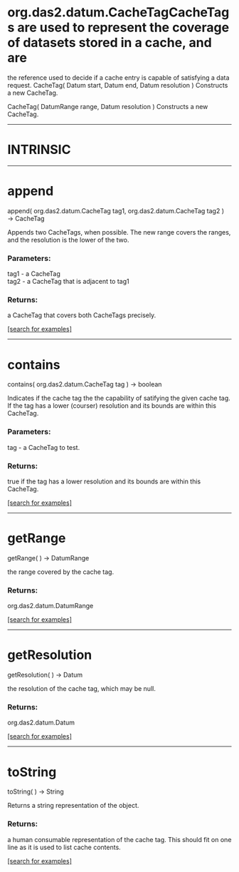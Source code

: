 # org.das2.datum.CacheTagCacheTags are used to represent the coverage of datasets stored in a cache, and are
 the reference used to decide if a cache entry is capable of satisfying a data request.
CacheTag( Datum start, Datum end, Datum resolution )
Constructs a new CacheTag.

CacheTag( DatumRange range, Datum resolution )
Constructs a new CacheTag.

***
<a name="INTRINSIC"></a>
# INTRINSIC



***
<a name="append"></a>
# append
append( org.das2.datum.CacheTag tag1, org.das2.datum.CacheTag tag2 ) &rarr; CacheTag

Appends two CacheTags, when possible.  The new range covers the ranges, and the resolution is the lower of the two.

### Parameters:
tag1 - a CacheTag
<br>tag2 - a CacheTag that is adjacent to tag1

### Returns:
a CacheTag that covers both CacheTags precisely.

<a href="https://github.com/autoplot/dev/search?q=append&unscoped_q=append">[search for examples]</a>

***
<a name="contains"></a>
# contains
contains( org.das2.datum.CacheTag tag ) &rarr; boolean

Indicates if the cache tag the the capability of satifying the given cache tag.  If the tag has a lower (courser) resolution and its bounds are within
 this CacheTag.

### Parameters:
tag - a CacheTag to test.

### Returns:
true if the tag has a lower resolution and its bounds are within
 this CacheTag.

<a href="https://github.com/autoplot/dev/search?q=contains&unscoped_q=contains">[search for examples]</a>

***
<a name="getRange"></a>
# getRange
getRange(  ) &rarr; DatumRange

the range covered by the cache tag.

### Returns:
org.das2.datum.DatumRange


<a href="https://github.com/autoplot/dev/search?q=getRange&unscoped_q=getRange">[search for examples]</a>

***
<a name="getResolution"></a>
# getResolution
getResolution(  ) &rarr; Datum

the resolution of the cache tag, which may be null.

### Returns:
org.das2.datum.Datum


<a href="https://github.com/autoplot/dev/search?q=getResolution&unscoped_q=getResolution">[search for examples]</a>

***
<a name="toString"></a>
# toString
toString(  ) &rarr; String

Returns a string representation of the object.

### Returns:
a human consumable representation of the cache tag.  This should fit on
 one line as it is used to list cache contents.

<a href="https://github.com/autoplot/dev/search?q=toString&unscoped_q=toString">[search for examples]</a>

